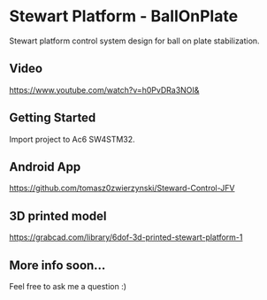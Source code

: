 # Stewart Platform - BallOnPlate
Stewart platform control system design for ball on plate stabilization.

## Video
https://www.youtube.com/watch?v=h0PvDRa3NOI&

## Getting Started

Import project to Ac6 SW4STM32.

## Android App
https://github.com/tomasz0zwierzynski/Steward-Control-JFV

## 3D printed model
https://grabcad.com/library/6dof-3d-printed-stewart-platform-1

## More info soon...
Feel free to ask me a question :)
